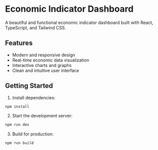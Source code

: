 # Economic Indicator Dashboard

A beautiful and functional economic indicator dashboard built with React, TypeScript, and Tailwind CSS.

## Features

- Modern and responsive design
- Real-time economic data visualization
- Interactive charts and graphs
- Clean and intuitive user interface

## Getting Started

1. Install dependencies:
```bash
npm install
```

2. Start the development server:
```bash
npm run dev
```

3. Build for production:
```bash
npm run build
```
